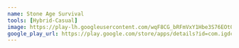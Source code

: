 ```yaml
---
name: Stone Age Survival
tools: [Hybrid-Casual]
image: https://play-lh.googleusercontent.com/wqF8CG_bRFmVxY1Hbe3S76EOt0qfeIMkpsfMGRfEtm3oI0qo09U_pY0AB0so27TIX6M=w240-h480-rw
google_play_url: https://play.google.com/store/apps/details?id=com.igdclub.stoneagesurvival
---
```

